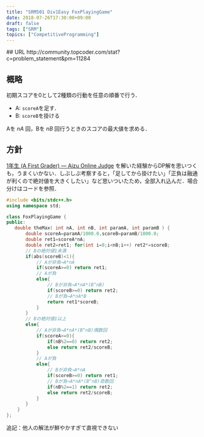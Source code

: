 ```yaml
---
title: "SRM501 Div1Easy FoxPlayingGame"
date: 2018-07-26T17:30:00+09:00
draft: false
tags: ["SRM"]
topics: ["CompetitiveProgramming"]
---
```

<p><!--more--></p>
## URL
http://community.topcoder.com/stat?c=problem_statement&pm=11284

## 概略
初期スコアを0として2種類の行動を任意の順番で行う．

- A: `scoreA`を足す．
- B: `scoreB`を掛ける

Aを $nA$ 回，Bを $nB$ 回行うときのスコアの最大値を求める．

## 方針
[1年生 (A First Grader) &mdash; Aizu Online Judge][1年生] を解いた経験からDP解を思いつくも，うまくいかない．しぶしぶ考察すると，「足してから掛けたい」「正負は融通が利くので絶対値を大きくしたい」など思いついたため，全部入れ込んだ．場合分けはコードを参照．

```cpp
#include <bits/stdc++.h>
using namespace std;

class FoxPlayingGame {
public:
   double theMax( int nA, int nB, int paramA, int paramB ) {
       double scoreA=paramA/1000.0,scoreB=paramB/1000.0;
       double ret1=scoreA*nA;
       double ret2=ret1; for(int i=0;i<nB;i++) ret2*=scoreB;
       // Bの絶対値1未満
       if(abs(scoreB)<1){
           // Aが非負→A*nA
           if(scoreA>=0) return ret1;
           // Aが負
           else{
               // Bが非負→A*nA*(B^nB)
               if(scoreB>=0) return ret2;
               // Bが負→A*nA*B
               return ret1*scoreB;
           }
       }
       // Bの絶対値1以上
       else{
           // Aが非負→A*nA*(B^nB)偶数回
           if(scoreA>=0){
               if(nB%2==0) return ret2;
               else return ret2/scoreB;
           }
           // Aが負
           else{
               // Bが非負→A*nA
               if(scoreB>=0) return ret1;
               // Bが負→A*nA*(B^nB)奇数回
               if(nB%2==1) return ret2;
               else return ret2/scoreB;
           }
       }
    }
};
```

追記：他人の解法が鮮やかすぎて直視できない

[1年生]: http://judge.u-aizu.ac.jp/onlinejudge/description.jsp?id=0557
